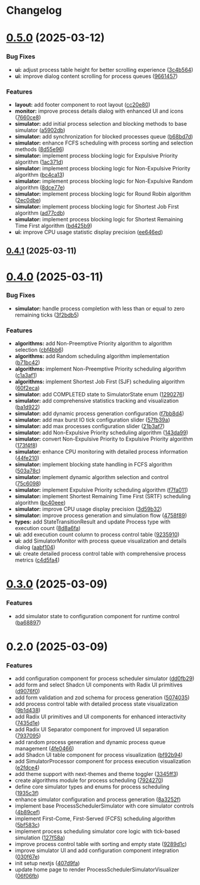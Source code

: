 # Changelog

# [0.5.0](https://github.com/EnderPuentes/ula-so-process-scheduler/compare/0.4.1...0.5.0) (2025-03-12)


### Bug Fixes

* **ui:** adjust process table height for better scrolling experience ([3c4b564](https://github.com/EnderPuentes/ula-so-process-scheduler/commit/3c4b564be8fd5b9d1f701878bda6b4741c6c0cc3))
* **ui:** improve dialog content scrolling for process queues ([9661457](https://github.com/EnderPuentes/ula-so-process-scheduler/commit/96614579850bb29e3b5740beb9d0b64e3a9ce400))


### Features

* **layout:** add footer component to root layout ([cc20e80](https://github.com/EnderPuentes/ula-so-process-scheduler/commit/cc20e801fd6527ac89a9cbec32d14f016684ddf9))
* **monitor:** improve process details dialog with enhanced UI and icons ([7660ce8](https://github.com/EnderPuentes/ula-so-process-scheduler/commit/7660ce8a567ca499440c62aedd3fc0263e59199a))
* **simulator:** add initial process selection and blocking methods to base simulator ([a5902db](https://github.com/EnderPuentes/ula-so-process-scheduler/commit/a5902db0e57b96d46ad9923a9a4c3f8b0467243e))
* **simulator:** add synchronization for blocked processes queue ([b68bd7d](https://github.com/EnderPuentes/ula-so-process-scheduler/commit/b68bd7d82dd47e7ba88ebfe135609110d3667ca2))
* **simulator:** enhance FCFS scheduling with process sorting and selection methods ([8d55e96](https://github.com/EnderPuentes/ula-so-process-scheduler/commit/8d55e962675efe01fc0ccd0d6db45cba7cfeca42))
* **simulator:** implement process blocking logic for Expulsive Priority algorithm ([1ac371d](https://github.com/EnderPuentes/ula-so-process-scheduler/commit/1ac371db43a9231b625f8f01e0013efd0d08c998))
* **simulator:** implement process blocking logic for Non-Expulsive Priority algorithm ([bc4ca13](https://github.com/EnderPuentes/ula-so-process-scheduler/commit/bc4ca1346bf6e8f163c1f76185419bf751b37a2a))
* **simulator:** implement process blocking logic for Non-Expulsive Random algorithm ([8dce77e](https://github.com/EnderPuentes/ula-so-process-scheduler/commit/8dce77e46729f7ad467aed9f0e5a4409fb7789d5))
* **simulator:** implement process blocking logic for Round Robin algorithm ([2ec0dbe](https://github.com/EnderPuentes/ula-so-process-scheduler/commit/2ec0dbe26981f4e821eb4f5347ea2f43f4a2e651))
* **simulator:** implement process blocking logic for Shortest Job First algorithm ([ad77cdb](https://github.com/EnderPuentes/ula-so-process-scheduler/commit/ad77cdb850510844a32146e77bcf086e666b56d6))
* **simulator:** implement process blocking logic for Shortest Remaining Time First algorithm ([bd425b9](https://github.com/EnderPuentes/ula-so-process-scheduler/commit/bd425b9ac7d035817900d3c91a3aa433b7169572))
* **ui:** improve CPU usage statistic display precision ([ee646ed](https://github.com/EnderPuentes/ula-so-process-scheduler/commit/ee646edeaacde7145e42abf402856058d62a0176))

## [0.4.1](https://github.com/EnderPuentes/ula-so-process-scheduler/compare/0.4.0...0.4.1) (2025-03-11)

# [0.4.0](https://github.com/EnderPuentes/ula-so-process-scheduler/compare/0.3.0...0.4.0) (2025-03-11)


### Bug Fixes

* **simulator:** handle process completion with less than or equal to zero remaining ticks ([3f2bdb5](https://github.com/EnderPuentes/ula-so-process-scheduler/commit/3f2bdb5eebe7b594b92223dba4a6dbb21e3e116e))


### Features

* **algorithms:** add Non-Preemptive Priority algorithm to algorithm selection ([cbf4bb6](https://github.com/EnderPuentes/ula-so-process-scheduler/commit/cbf4bb61c5a86b8e917988ea323ce740ee2b668f))
* **algorithms:** add Random scheduling algorithm implementation ([b71bc42](https://github.com/EnderPuentes/ula-so-process-scheduler/commit/b71bc42584a82511ddaaaf82f3f15b613bee6351))
* **algorithms:** implement Non-Preemptive Priority scheduling algorithm ([c1a3af1](https://github.com/EnderPuentes/ula-so-process-scheduler/commit/c1a3af1eb29e06fcfb9f2a2a2757e0f1fd293992))
* **algorithms:** implement Shortest Job First (SJF) scheduling algorithm ([60f2eca](https://github.com/EnderPuentes/ula-so-process-scheduler/commit/60f2eca1a87237c77b3899fced6234a8e88406f6))
* **simulator:** add COMPLETED state to SimulatorState enum ([1290276](https://github.com/EnderPuentes/ula-so-process-scheduler/commit/12902764f62e8c1c0cfaf83b50d44c3e35e76c5f))
* **simulator:** add comprehensive statistics tracking and visualization ([ba1d922](https://github.com/EnderPuentes/ula-so-process-scheduler/commit/ba1d92257b3b72b85bec007ed0e92d12c2fd46b3))
* **simulator:** add dynamic process generation configuration ([f7bb8d4](https://github.com/EnderPuentes/ula-so-process-scheduler/commit/f7bb8d495475a2d93a401178ecbec5228bdf29fb))
* **simulator:** add max burst IO tick configuration slider ([57fb39a](https://github.com/EnderPuentes/ula-so-process-scheduler/commit/57fb39a3831c32295fd84a7422574eec9c2a9064))
* **simulator:** add max processes configuration slider ([21b3af7](https://github.com/EnderPuentes/ula-so-process-scheduler/commit/21b3af74b0529ca2f05a3ac74d919c7ce7cc0e49))
* **simulator:** add Non-Expulsive Priority scheduling algorithm ([143da99](https://github.com/EnderPuentes/ula-so-process-scheduler/commit/143da99b19ca10cad2d462f80abd0c7ea2ecfc7f))
* **simulator:** convert Non-Expulsive Priority to Expulsive Priority algorithm ([173f4f8](https://github.com/EnderPuentes/ula-so-process-scheduler/commit/173f4f861896af446d4d5b58a0897e084335fbdf))
* **simulator:** enhance CPU monitoring with detailed process information ([44fe210](https://github.com/EnderPuentes/ula-so-process-scheduler/commit/44fe2100e6e6ef3eb59080649129b8e51823191c))
* **simulator:** implement blocking state handling in FCFS algorithm ([503a78c](https://github.com/EnderPuentes/ula-so-process-scheduler/commit/503a78ca9080897bbcb62805b32944ad87658467))
* **simulator:** implement dynamic algorithm selection and control ([75c6098](https://github.com/EnderPuentes/ula-so-process-scheduler/commit/75c609824a358bed84f30920b0a2f42c5ab19c65))
* **simulator:** implement Expulsive Priority scheduling algorithm ([f7fa011](https://github.com/EnderPuentes/ula-so-process-scheduler/commit/f7fa0112244c10e722ae6e86a516162ff881c9dc))
* **simulator:** implement Shortest Remaining Time First (SRTF) scheduling algorithm ([bc40eee](https://github.com/EnderPuentes/ula-so-process-scheduler/commit/bc40eeeb1ee35f0b15ac7597b9feb11fd2e8e090))
* **simulator:** improve CPU usage display precision ([3d59b32](https://github.com/EnderPuentes/ula-so-process-scheduler/commit/3d59b321a43d9dd98364572c311a6b7befc5097f))
* **simulator:** improve process generation and simulation flow ([4758f89](https://github.com/EnderPuentes/ula-so-process-scheduler/commit/4758f89f2350fa2626c1784772f58b098839a4f3))
* **types:** add StateTransitionResult and update Process type with execution count ([8d8a6fa](https://github.com/EnderPuentes/ula-so-process-scheduler/commit/8d8a6fa8e04c879d55dc0ef5aea8bc58faa3f97f))
* **ui:** add execution count column to process control table ([9235910](https://github.com/EnderPuentes/ula-so-process-scheduler/commit/92359107665d6e712b0216ac1163c5d8ba338041))
* **ui:** add SimulatorMonitor with process queue visualization and details dialog ([aabf104](https://github.com/EnderPuentes/ula-so-process-scheduler/commit/aabf10421f9f8fcad67722e527480caca8aa4eaf))
* **ui:** create detailed process control table with comprehensive process metrics ([c4d5fa4](https://github.com/EnderPuentes/ula-so-process-scheduler/commit/c4d5fa4b6f7ef0b5caeac35f8679955aea30b4d1))

# [0.3.0](https://github.com/EnderPuentes/ula-so-process-scheduler/compare/0.2.0...0.3.0) (2025-03-09)


### Features

* add simulator state to configuration component for runtime control ([ba68897](https://github.com/EnderPuentes/ula-so-process-scheduler/commit/ba6889746dea5546289093a9dfcc3606ab5cc009))

# 0.2.0 (2025-03-09)


### Features

* add configuration component for process scheduler simulator ([dd0fb29](https://github.com/EnderPuentes/ula-so-process-scheduler/commit/dd0fb29fcbc0fc70a0d2068dc9a63f5bb3e1e195))
* add form and select Shadcn UI components with Radix UI primitives ([d9076f0](https://github.com/EnderPuentes/ula-so-process-scheduler/commit/d9076f055b4668c397b303868665af1b353a2ee4))
* add form validation and zod schema for process generation ([5074035](https://github.com/EnderPuentes/ula-so-process-scheduler/commit/50740351b491e7532db59ff55229921218b897e0))
* add process control table with detailed process state visualization ([9b1d438](https://github.com/EnderPuentes/ula-so-process-scheduler/commit/9b1d4385ef9b4452cf25990e493c74e72789a49a))
* add Radix UI primitives and UI components for enhanced interactivity ([7435d1e](https://github.com/EnderPuentes/ula-so-process-scheduler/commit/7435d1e095d37cc8de7a45ca21094d9751dbb703))
* add Radix UI Separator component for improved UI separation ([7937095](https://github.com/EnderPuentes/ula-so-process-scheduler/commit/7937095753039b2c03e012b62172ac6487af8e4f))
* add random process generation and dynamic process queue management ([4fe0466](https://github.com/EnderPuentes/ula-so-process-scheduler/commit/4fe0466f7b76a89a37c6935d543a2660dd3c0447))
* add Shadcn UI table component for process visualization ([bf92b94](https://github.com/EnderPuentes/ula-so-process-scheduler/commit/bf92b94380d36404016f66a85ac93f293dcdaeb4))
* add SimulatorProcessor component for process execution visualization ([e2fdce4](https://github.com/EnderPuentes/ula-so-process-scheduler/commit/e2fdce4fbc11787db334bcb2d631c722c9fa009b))
* add theme support with next-themes and theme toggler ([3345ff3](https://github.com/EnderPuentes/ula-so-process-scheduler/commit/3345ff322be4271d935f9a648014b537441888d5))
* create algorithms module for process scheduling ([7924270](https://github.com/EnderPuentes/ula-so-process-scheduler/commit/792427050cfca6ddb02bb6821ff73ded20cac71c))
* define core simulator types and enums for process scheduling ([1935c3f](https://github.com/EnderPuentes/ula-so-process-scheduler/commit/1935c3f31c629acdfd7952b20a127e03ec348bc5))
* enhance simulator configuration and process generation ([8a3252f](https://github.com/EnderPuentes/ula-so-process-scheduler/commit/8a3252f1e9a35471eaadce47bf98ee7ad3ee5b00))
* implement base ProcessSchedulerSimulator with core simulator controls ([4b89cef](https://github.com/EnderPuentes/ula-so-process-scheduler/commit/4b89cef1719e562326c088d659bbf21ab7b47dc0))
* implement First-Come, First-Served (FCFS) scheduling algorithm ([5bf583c](https://github.com/EnderPuentes/ula-so-process-scheduler/commit/5bf583c4122ee9f4a9444b3679dffc4ea03ee616))
* implement process scheduling simulator core logic with tick-based simulation ([127f58a](https://github.com/EnderPuentes/ula-so-process-scheduler/commit/127f58a4abbd31978587cba181aa28e87132d343))
* improve process control table with sorting and empty state ([9289d1c](https://github.com/EnderPuentes/ula-so-process-scheduler/commit/9289d1c24250109becfa40853a42bb48ab1bcd57))
* improve simulator UI and add configuration component integration ([030f67e](https://github.com/EnderPuentes/ula-so-process-scheduler/commit/030f67e346cd4488aa1aaf17afdc9cf74a85fa83))
* init setup nextjs ([407d9fa](https://github.com/EnderPuentes/ula-so-process-scheduler/commit/407d9fa253242738621b007a5179b12bca65fd72))
* update home page to render ProcessSchedulerSimulatorVisualizer ([06f06fb](https://github.com/EnderPuentes/ula-so-process-scheduler/commit/06f06fba6dc4b11a4829a441525b73c9eb212ebc))
